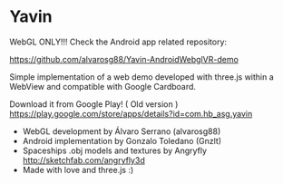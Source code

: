 # Yavin

WebGL ONLY!!! Check the Android app related repository:

https://github.com/alvarosg88/Yavin-AndroidWebglVR-demo

Simple implementation of a web demo developed with three.js within a WebView and compatible with Google Cardboard.

Download it from Google Play! ( Old version )
https://play.google.com/store/apps/details?id=com.hb_asg.yavin

- WebGL development by Álvaro Serrano (alvarosg88)
- Android implementation by Gonzalo Toledano (Gnzlt)
- Spaceships .obj models and textures by Angryfly http://sketchfab.com/angryfly3d
- Made with love and three.js :)
